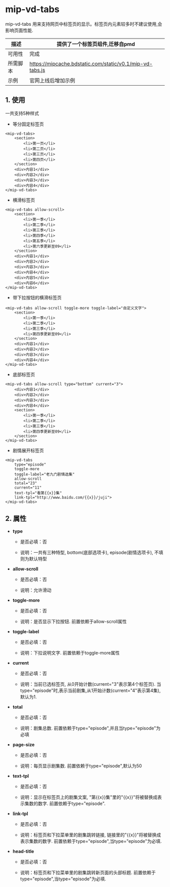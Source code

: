 # mip-vd-tabs

mip-vd-tabs 用来支持网页中标签页的显示。标签页内元素较多时不建议使用,会影响页面性能.

描述|提供了一个标签页组件,迁移自pmd
----|----
可用性|完成
所需脚本|https://mipcache.bdstatic.com/static/v0.1/mip-vd-tabs.js
示例|官网上线后增加示例


## 1. 使用

一共支持5种样式

- 等分固定标签页

```
<mip-vd-tabs>
    <section>
        <li>第一页</li>
        <li>第二页</li>
        <li>第三页</li>
        <li>第四页</li>
    </section>
    <div>内容1</div>
    <div>内容2</div>
    <div>内容3</div>
    <div>内容4</div>
</mip-vd-tabs>
```
- 横滑标签页

```
<mip-vd-tabs allow-scroll>
    <section>
        <li>第一季</li>
        <li>第二季</li>
        <li>第三季</li>
        <li>第四季</li>
        <li>第五季</li>
        <li>第六季更新至09</li>
    </section>
    <div>内容1</div>
    <div>内容2</div>
    <div>内容3</div>
    <div>内容4</div>
    <div>内容5</div>
    <div>内容6</div>
</mip-vd-tabs>
```

- 带下拉按钮的横滑标签页

```
<mip-vd-tabs allow-scroll toggle-more toggle-label="自定义文字">
    <section>
        <li>第一季</li>
        <li>第二季</li>
        <li>第三季</li>
        <li>第四季更新至09</li>
    </section>
    <div>内容1</div>
    <div>内容2</div>
    <div>内容3</div>
    <div>内容4</div>
</mip-vd-tabs>
```

- 底部标签页

```
<mip-vd-tabs allow-scroll type="bottom" current="3">
    <div>内容1</div>
    <div>内容2</div>
    <div>内容3</div>
    <div>内容4</div>
    <section>
        <li>第一季</li>
        <li>第二季</li>
        <li>第三季</li>
        <li>第四季更新至09</li>
    </section>
</mip-vd-tabs>
```

- 剧情展开标签页
```
<mip-vd-tabs
    type="episode"
    toggle-more
    toggle-label="老九门剧情选集"
    allow-scroll
    total="23"
    current="11"
    text-tpl="看第{{x}}集"
    link-tpl="http://www.baidu.com/{{x}}/juji">
</mip-vd-tabs>
```

## 2. 属性

- **type**

    - 是否必填：否
    
    - 说明：一共有三种特型, bottom(底部选项卡), episode(剧情选项卡), 不填则为默认特型
- **allow-scroll**

    - 是否必填：否
    
    - 说明：允许滑动
- **toggle-more**

    - 是否必填：否
    
    - 说明：是否显示下拉按钮. 前置依赖于allow-scroll属性
- **toggle-label**

    - 是否必填：否
    
    - 说明：下拉说明文字. 前置依赖于toggle-more属性
- **current**

    - 是否必填：否
    
    - 说明：当前已选标签页, 从0开始计数(current="3"表示第4个标签页). 当type="episode"时,表示当前剧集,从1开始计数(current="4"表示第4集),默认为1.
- **total**

    - 是否必填：否
    
    - 说明：剧集总数. 前置依赖于type="episode",并且当type="episode"为必填
- **page-size**

    - 是否必填：否
    
    - 说明：每页显示剧集数. 前置依赖于type="episode",默认为50
- **text-tpl**

    - 是否必填：否
    
    - 说明：显示在标签页上的剧集文案, "第{{x}}集"里的"{{x}}"将被替换成表示集数的数字. 前置依赖于type="episode".
- **link-tpl**

    - 是否必填：否
    
    - 说明：标签页和下拉菜单里的剧集跳转链接, 链接里的"{{x}}"将被替换成表示集数的数字. 前置依赖于type="episode",当type="episode"为必填.
- **head-title**

    - 是否必填：否
    
    - 说明：标签页和下拉菜单里的剧集跳转新页面的头部标题. 前置依赖于type="episode",当type="episode"为必填.
    
    

